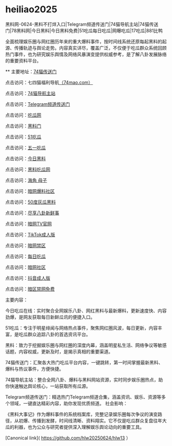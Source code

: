 # heiliao2025
黑料网-0624-黑料不打烊入口|Telegram频道传送门|74猫导航主站|74猫传送门|78黑料网|今日黑料|今日黑料免费|51吃瓜每日吃瓜|网曝吃瓜|17吃瓜|881比鸭

全面梳理娱乐圈与网红圈历年来的重大爆料事件，按时间线系统还原每起黑料的起源、传播轨迹与舆论走势。内容真实详尽，覆盖广泛，不仅便于吃瓜群众系统回顾热门事件，也为研究娱乐舆情及网络风暴演变提供权威参考，是了解八卦发展脉络的重要资料平台。

** 主要地址：<a href="https://74mao.com/">74猫传送门</a>

点击访问：七四猫福利导航<a href="https://74mao.com/">（74mao.com）</a>

点击访问：<a href="https://74mao.com/">74猫导航主站</a>

点击访问：<a href="https://74mao.com/">Telegram频道传送门</a>

点击访问：<a href="https://hl435.pages.dev/">吃瓜网</a>

点击访问：<a href="https://hl453.pages.dev/">黑料门</a>

点击访问：<a href="https://cg70-1.pages.dev/">51吃瓜</a>

点击访问：<a href="https://hl440.pages.dev/">五一吃瓜</a>

点击访问：<a href="https://hl454.pages.dev/">今日黑料</a>

点击访问：<a href="https://hl457.pages.dev/">黑料吃瓜网</a>

点击访问：<a href="https://hj-1025.pages.dev/">海角 母子</a>

点击访问：<a href="https://aw3-06.pages.dev/">暗网爆料社区</a>

点击访问：<a href="https://cg147.pages.dev/">50度灰瓜黑料</a>

点击访问：<a href="https://cg90-22.pages.dev/">尽享八卦新鲜事</a>

点击访问：<a href="https://aw7-06.pages.dev/">暗网TV官网</a>

点击访问：<a href="https://cg74.pages.dev/">TikTok成人版</a>

点击访问：<a href="https://aw4-09.pages.dev/">暗网禁区</a>

点击访问：<a href="https://hl431.pages.dev/">每日吃瓜</a>

点击访问：<a href="https://aw1-07.pages.dev/">暗网社区</a>

点击访问：<a href="https://dy1-08.pages.dev/">抖音成人版</a>

点击访问：<a href="https://aw5-08.pages.dev/">暗区禁网免费</a>

主要内容：

今日吃瓜在线：实时聚合全网娱乐八卦、网红黑料与最新爆料，更新速度快、内容劲爆，是网友获取每日新鲜瓜讯的便捷入口。

51吃瓜：专注于明星绯闻与网络热点事件，聚焦网红圈风波，每日更新，内容丰富，是吃瓜群众追踪八卦的首选资讯平台。

黑料：致力于挖掘娱乐圈与网红圈的深度内幕，涵盖明星私生活、网络争议等敏感话题，内容权威，更新及时，是揭示真相的重要渠道。

74猫传送门：汇聚各大热门吃瓜平台内容，一键跳转，第一时间掌握最新黑料、爆料与热议事件，方便快捷。

74猫导航主站：整合全网八卦、爆料与黑料网站资源，实时同步娱乐圈热点，助你快速触达舆论核心，一站获取所有瓜源。

Telegram频道传送门：精选热门Telegram频道合集，涵盖资讯、娱乐、资源等多个领域，一键直达精彩内容，助你发现优质频道。
社会影响：

《黑料大事记》作为爆料事件的系统档案库，完整记录娱乐圈每次争议的演变路径，从初爆、传播到发酵，时间线清晰、资料翔实。它不仅是吃瓜群众复盘往年大瓜的利器，也为公众与研究者提供深入理解娱乐舆论动向的重要工具。

[Canonical link]( https://github.com/hlw20250624/hlw13 ）
